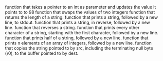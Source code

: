 function that takes a pointer to an int as parameter and updates the value it points to to 98
function that swaps the values of two integers
function that returns the length of a string.
function that prints a string, followed by a new line, to stdout.
function that prints a string, in reverse, followed by a new line.
function that reverses a string.
function that prints every other character of a string, starting with the first character, followed by a new line.
function that prints half of a string, followed by a new line.
function that prints n elements of an array of integers, followed by a new line.
function that copies the string pointed to by src, including the terminating null byte (\0), to the buffer pointed to by dest.
